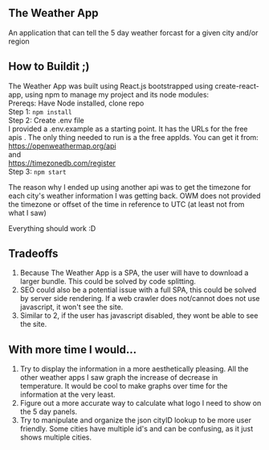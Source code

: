 ## The Weather App
  An application that can tell the 5 day weather forcast for a given city and/or region
## How to Buildit ;)
  The Weather App was built using React.js bootstrapped using create-react-app, using npm to manage my project and its node modules:<br/>
  Prereqs: Have Node installed, clone repo<br/>
  Step 1: `npm install`<br/>
  Step 2: Create .env file<br/>
    I provided a .env.example as a starting point. It has the URLs for the free apis . The only thing needed to run is a the free appIds. You can get it from:<br/>https://openweathermap.org/api<br/>
and<br/>https://timezonedb.com/register<br/>
  Step 3: `npm start` <br/>
  
The reason why I ended up using another api was to get the timezone for each city's weather information I was getting back. OWM does not provided the timezone or offset of the time in reference to UTC (at least not from what I saw)<br/>
   
  Everything should work :D

## Tradeoffs
  1. Because The Weather App is a SPA, the user will have to download a larger bundle. This could be solved by code splitting. 
  2. SEO could also be a potential issue with a full SPA, this could be solved by server side rendering.  If a web crawler does not/cannot does not use javascript, it won't see the site. 
  3. Similar to 2, if the user has javascript disabled, they wont be able to see the site.
  
## With more time I would...
  1. Try to display the information in a more aesthetically pleasing. All the other weather apps I saw graph the increase of decrease in temperature. It would be cool to make graphs over time for the information at the very least.
  2. Figure out a more accurate way to calculate what logo I need to show on the 5 day panels.
  3. Try to manipulate and organize the json cityID lookup to be more user friendly. Some cities have multiple id's and can be confusing, as it just shows multiple cities. 